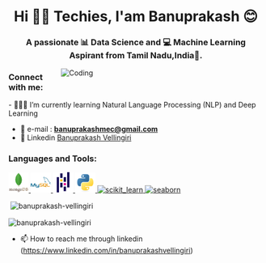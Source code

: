 <h1 align="center">Hi 👋🏻 Techies, I'am Banuprakash 😊 </h1>
<h3 align="center">A passionate 📊 Data Science and 💻 Machine Learning Aspirant from Tamil Nadu,India📍.</h3>
<img align="right" alt="Coding" width="400" src="https://miro.medium.com/v2/resize:fit:679/1*YCrp0Z8mAOe2IUV9XmlEDw.gif">
<h3 align="left">Connect with me:</h3>
- 👨🏻‍💻 I’m currently learning Natural Language Processing (NLP) and Deep Learning

- 📧 e-mail : **banuprakashmec@gmail.com**
- 🔗 Linkedin [Banuprakash Vellingiri](https://www.linkedin.com/in/banuprakashvellingiri)




<h3 align="left">Languages and Tools:</h3>
<p align="left"> <a href="https://www.mongodb.com/" target="_blank" rel="noreferrer"> <img src="https://raw.githubusercontent.com/devicons/devicon/master/icons/mongodb/mongodb-original-wordmark.svg" alt="mongodb" width="40" height="40"/> </a> <a href="https://www.mysql.com/" target="_blank" rel="noreferrer"> <img src="https://raw.githubusercontent.com/devicons/devicon/master/icons/mysql/mysql-original-wordmark.svg" alt="mysql" width="40" height="40"/> </a> <a href="https://pandas.pydata.org/" target="_blank" rel="noreferrer"> <img src="https://raw.githubusercontent.com/devicons/devicon/2ae2a900d2f041da66e950e4d48052658d850630/icons/pandas/pandas-original.svg" alt="pandas" width="40" height="40"/> </a> <a href="https://www.python.org" target="_blank" rel="noreferrer"> <img src="https://raw.githubusercontent.com/devicons/devicon/master/icons/python/python-original.svg" alt="python" width="40" height="40"/> </a> <a href="https://scikit-learn.org/" target="_blank" rel="noreferrer"> <img src="https://upload.wikimedia.org/wikipedia/commons/0/05/Scikit_learn_logo_small.svg" alt="scikit_learn" width="40" height="40"/> </a> <a href="https://seaborn.pydata.org/" target="_blank" rel="noreferrer"> <img src="https://seaborn.pydata.org/_images/logo-mark-lightbg.svg" alt="seaborn" width="40" height="40"/> </a> </p>

<p>&nbsp;<img align="center" src="https://github-readme-stats.vercel.app/api?username=banuprakash-vellingiri&show_icons=true&locale=en" alt="banuprakash-vellingiri" /></p>

<p><img align="center" src="https://github-readme-streak-stats.herokuapp.com/?user=banuprakash-vellingiri&" alt="banuprakash-vellingiri" /></p>

- 📫 How to reach me through linkedin (https://www.linkedin.com/in/banuprakashvellingiri)

<!---
Banuprakash-Vellingiri/Banuprakash-Vellingiri is a ✨ special ✨ repository because its `README.md` (this file) appears on your GitHub profile.
You can click the Preview link to take a look at your changes.
--->
